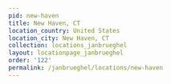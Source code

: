 ```yaml
---
pid: new-haven
title: New Haven, CT
location_country: United States
location_city: New Haven, CT
collection: locations_janbrueghel
layout: locationpage_janbrueghel
order: '122'
permalink: /janbrueghel/locations/new-haven
---
```

